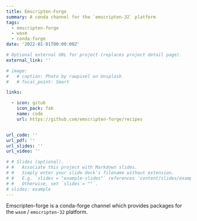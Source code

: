 ```yaml
---
title: Emscripten-Forge
summary: A conda channel for the `emscripten-32` platform
tags:
  - emscripten-forge
  - wasm
  - conda-forge
date: '2022-01-01T00:00:00Z'

# Optional external URL for project (replaces project detail page).
external_link: ''

# image:
#   # caption: Photo by rawpixel on Unsplash
#   # focal_point: Smart

links:

  - icon: gitub
    icon_pack: fab
    name: code
    url: https://github.com/emscripten-forge/recipes


url_code: ''
url_pdf: ''
url_slides: ''
url_video: ''

# # Slides (optional).
# #   Associate this project with Markdown slides.
# #   Simply enter your slide deck's filename without extension.
# #   E.g. `slides = "example-slides"` references `content/slides/example-slides.md`.
# #   Otherwise, set `slides = ""`.
# slides: example
---
```



Emscripten-forge is a conda-forge channel which provides packages for the `wasm` / `emscripten-32` platform.

